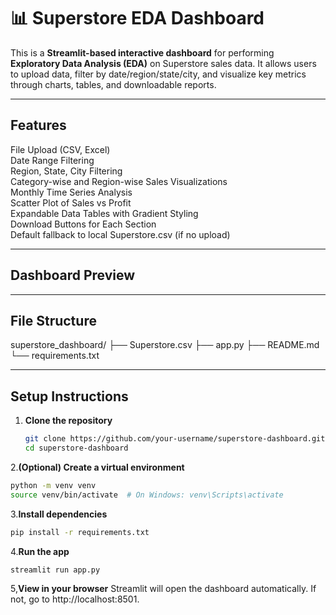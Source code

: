 # 📊 Superstore EDA Dashboard

This is a **Streamlit-based interactive dashboard** for performing **Exploratory Data Analysis (EDA)** on Superstore sales data. It allows users to upload data, filter by date/region/state/city, and visualize key metrics through charts, tables, and downloadable reports.

---

## Features

File Upload (CSV, Excel)  
Date Range Filtering  
Region, State, City Filtering  
Category-wise and Region-wise Sales Visualizations  
Monthly Time Series Analysis  
Scatter Plot of Sales vs Profit  
Expandable Data Tables with Gradient Styling  
Download Buttons for Each Section  
Default fallback to local Superstore.csv (if no upload)

---

## Dashboard Preview


---

## File Structure

superstore_dashboard/
├── Superstore.csv
├── app.py
├── README.md
└── requirements.txt

---

## Setup Instructions

1. **Clone the repository**  
   ```bash
   git clone https://github.com/your-username/superstore-dashboard.git
   cd superstore-dashboard
   ```
2.**(Optional) Create a virtual environment**

```bash
python -m venv venv
source venv/bin/activate  # On Windows: venv\Scripts\activate
```
3.**Install dependencies**
```bash
pip install -r requirements.txt

```
4.**Run the app**
```bash
streamlit run app.py
```
5,**View in your browser**
Streamlit will open the dashboard automatically. If not, go to http://localhost:8501.

